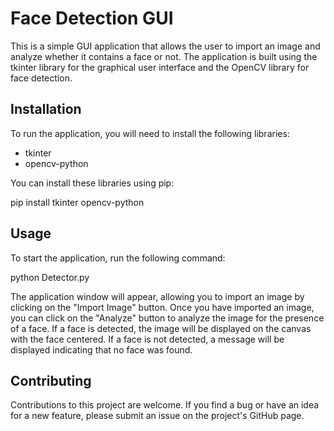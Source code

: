 # Face Detection GUI

This is a simple GUI application that allows the user to import an image and analyze whether it contains a face or not. The application is built using the tkinter library for the graphical user interface and the OpenCV library for face detection.

## Installation

To run the application, you will need to install the following libraries:

- tkinter
- opencv-python

You can install these libraries using pip:

pip install tkinter opencv-python

## Usage

To start the application, run the following command:

python Detector.py

The application window will appear, allowing you to import an image by clicking on the "Import Image" button. Once you have imported an image, you can click on the "Analyze" button to analyze the image for the presence of a face. If a face is detected, the image will be displayed on the canvas with the face centered. If a face is not detected, a message will be displayed indicating that no face was found.

## Contributing

Contributions to this project are welcome. If you find a bug or have an idea for a new feature, please submit an issue on the project's GitHub page.



